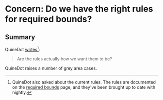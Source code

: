 # Concern: Do we have the right rules for required bounds?

## Summary

QuineDot [writes](https://github.com/rust-lang/rust/pull/96709#issuecomment-1120050703)[^footnote]:

> Are the rules actually how we want them to be? 

[^footnote]: QuineDot also asked about the current rules. The rules are documented on the [required bounds](../explainer/required_bounds.md) page, and they've been brought up to date with nightly.

QuineDot raises a number of grey area cases.
